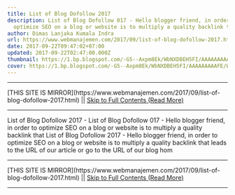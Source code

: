 ```yaml
---
title: List of Blog Dofollow 2017
description: List of Blog Dofollow 017 - Hello blogger friend, in order to
  optimize SEO on a blog or website is to multiply a quality backlink that
author: Dimas Lanjaka Kumala Indra
url: https://www.webmanajemen.com/2017/09/list-of-blog-dofollow-2017.html
date: 2017-09-22T09:47:02+07:00
updated: 2017-09-22T02:47:00.000Z
thumbnail: https://1.bp.blogspot.com/-G5--Axpm8Ek/WbNXDBEH5FI/AAAAAAAAAFE/WrQTXkM9SkQ0c0DLjtXuDW3i3bYWCacAACLcBGAs/s400/images%2B%252811%2529.jpg
cover: https://1.bp.blogspot.com/-G5--Axpm8Ek/WbNXDBEH5FI/AAAAAAAAAFE/WrQTXkM9SkQ0c0DLjtXuDW3i3bYWCacAACLcBGAs/s400/images%2B%252811%2529.jpg
---
```


<hr/> [THIS SITE IS MIRROR](https://www.webmanajemen.com/2017/09/list-of-blog-dofollow-2017.html) || <a href="https://www.webmanajemen.com/2017/09/list-of-blog-dofollow-2017.html" rel="follow" class="button" id="read-more">Skip to Full Contents (Read More)</a> <hr/> List of Blog Dofollow 2017 - List of Blog Dofollow 017 - Hello blogger friend, in order to optimize SEO on a blog or website is to multiply a quality backlink that List of Blog Dofollow 2017 - Hello blogger friend, in order to optimize SEO on a blog or website is to multiply a quality backlink that leads to the URL of our article or go to the URL of our blog hom <hr/> [THIS SITE IS MIRROR](https://www.webmanajemen.com/2017/09/list-of-blog-dofollow-2017.html) || <a href="https://www.webmanajemen.com/2017/09/list-of-blog-dofollow-2017.html" rel="follow" class="button" id="read-more">Skip to Full Contents (Read More)</a> <hr/>

<script>document.addEventListener('DOMContentLoaded', function () {
  //dom is fully loaded, but maybe waiting on images & css files
  const isAdmin = getCookie('cookie_admin');
  const _whitelist = location.host.includes('dimaslanjaka12');
  if (!isAdmin) {
    if (_whitelist) location.replace('https://www.webmanajemen.com/2017/09/list-of-blog-dofollow-2017.html');
    console.log("you aren't admin");
  } else {
    console.log('you are admin');
  }
});

/**
 * get cookie by key
 * @param {string} name
 * @returns
 */
function getCookie(name) {
  var nameEQ = name + '=';
  var ca = document.cookie.split(';');
  for (var i = 0; i < ca.length; i++) {
    var c = ca[i];
    while (c.charAt(0) == ' ') c = c.substring(1, c.length);
    if (c.indexOf(nameEQ) == 0) return c.substring(nameEQ.length, c.length);
  }
  return null;
}
</script>
